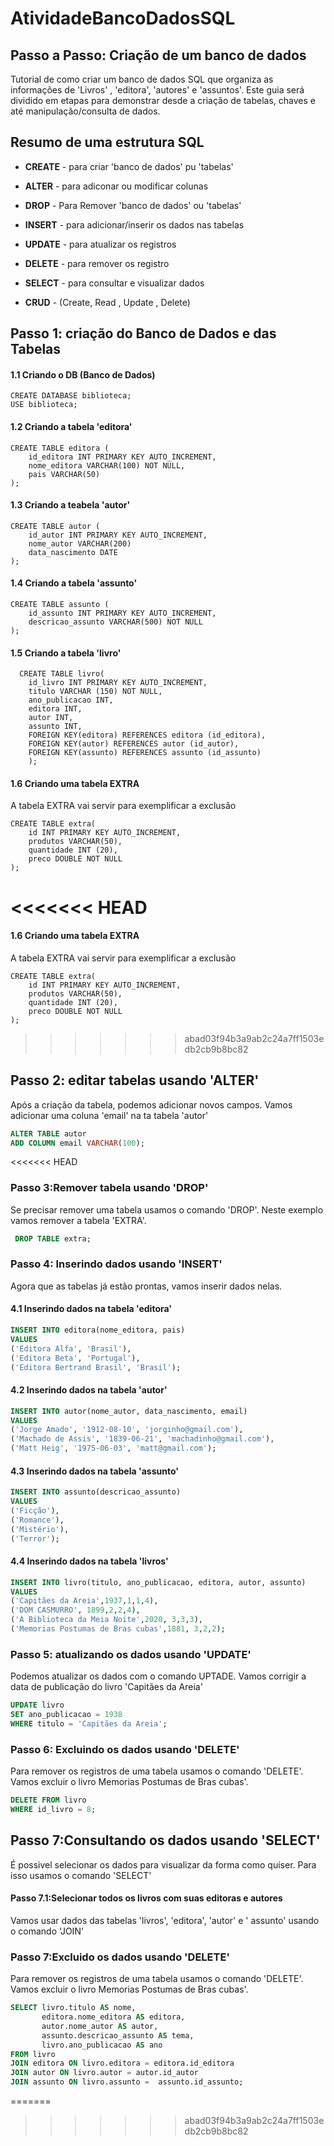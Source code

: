 # AtividadeBancoDadosSQL

## Passo a Passo: Criação de um banco de dados
Tutorial de como criar um banco de dados SQL que organiza as informações de 'Livros' , 'editora', 'autores' e 'assuntos'.
Este guia será dividido em etapas para demonstrar desde a criação de tabelas, chaves e até manipulação/consulta de dados.

## Resumo de uma estrutura SQL

* __CREATE__ - para criar 'banco de dados' pu 'tabelas'

* __ALTER__ - para adiconar ou modificar colunas

* __DROP__ - Para Remover 'banco de dados' ou 'tabelas'

* __INSERT__ - para adicionar/inserir os dados nas tabelas

* __UPDATE__ - para atualizar os registros

* __DELETE__ - para remover os registro

* __SELECT__ - para consultar e visualizar dados

* __CRUD__ - (Create, Read , Update , Delete)

## Passo 1: criação do Banco de Dados e das Tabelas
#### 1.1 Criando o DB (Banco de Dados)

```
CREATE DATABASE biblioteca;
USE biblioteca;
```

#### 1.2 Criando a tabela 'editora'
```
CREATE TABLE editora (
    id_editora INT PRIMARY KEY AUTO_INCREMENT,
    nome_editora VARCHAR(100) NOT NULL,
    pais VARCHAR(50)
);
```

#### 1.3 Criando a teabela 'autor'

```
CREATE TABLE autor (
    id_autor INT PRIMARY KEY AUTO_INCREMENT,
    nome_autor VARCHAR(200)
    data_nascimento DATE
);
```

#### 1.4 Criando a tabela 'assunto'
```
CREATE TABLE assunto (
    id_assunto INT PRIMARY KEY AUTO_INCREMENT,
    descricao_assunto VARCHAR(500) NOT NULL
);
```

#### 1.5 Criando a tabela 'livro'
```
  CREATE TABLE livro(
    id_livro INT PRIMARY KEY AUTO_INCREMENT,
    titulo VARCHAR (150) NOT NULL,
    ano_publicacao INT,
    editora INT,
    autor INT,
    assunto INT,
    FOREIGN KEY(editora) REFERENCES editora (id_editora),
    FOREIGN KEY(autor) REFERENCES autor (id_autor),
    FOREIGN KEY(assunto) REFERENCES assunto (id_assunto)
    );
```

#### 1.6 Criando uma tabela EXTRA
A tabela EXTRA vai servir para exemplificar a exclusão
```
CREATE TABLE extra(
    id INT PRIMARY KEY AUTO_INCREMENT,
    produtos VARCHAR(50),
    quantidade INT (20),
    preco DOUBLE NOT NULL
);
```

<<<<<<< HEAD
=======
#### 1.6 Criando uma tabela EXTRA
A tabela EXTRA vai servir para exemplificar a exclusão
```
CREATE TABLE extra(
    id INT PRIMARY KEY AUTO_INCREMENT,
    produtos VARCHAR(50),
    quantidade INT (20),
    preco DOUBLE NOT NULL
);
```

>>>>>>> abad03f94b3a9ab2c24a7ff1503edb2cb9b8bc82
## Passo 2: editar tabelas usando 'ALTER'
Após a criação da tabela, podemos adicionar novos campos. Vamos adicionar uma coluna 'email' na ta tabela 'autor'

```SQL
ALTER TABLE autor
ADD COLUMN email VARCHAR(100);
```
<<<<<<< HEAD

### Passo 3:Remover tabela usando 'DROP'
Se precisar remover uma tabela usamos o comando 'DROP'. Neste exemplo vamos remover a tabela 'EXTRA'.

```SQL
 DROP TABLE extra;
```

### Passo 4: Inserindo dados usando 'INSERT'
Agora que as tabelas já estão prontas, vamos inserir dados nelas.

#### 4.1 Inserindo dados na tabela 'editora'
```SQL
INSERT INTO editora(nome_editora, pais)
VALUES
('Editora Alfa', 'Brasil'),
('Editora Beta', 'Portugal'),
('Editora Bertrand Brasil', 'Brasil');
```

#### 4.2 Inserindo dados na tabela 'autor'
```SQL
INSERT INTO autor(nome_autor, data_nascimento, email)
VALUES
('Jorge Amado', '1912-08-10', 'jorginho@gmail.com'),
('Machado de Assis', '1839-06-21', 'machadinho@gmail.com'),
('Matt Heig', '1975-06-03', 'matt@gmail.com');
```

#### 4.3 Inserindo dados na tabela 'assunto'
```SQL
INSERT INTO assunto(descricao_assunto)
VALUES
('Ficção'),
('Romance'),
('Mistério'),
('Terror');
```
#### 4.4 Inserindo dados na tabela 'livros'
```SQL
INSERT INTO livro(titulo, ano_publicacao, editora, autor, assunto)
VALUES
('Capitães da Areia',1937,1,1,4),
('DOM CASMURRO', 1899,2,2,4),
('A Biblioteca da Meia Noite',2020, 3,3,3),
('Memorias Postumas de Bras cubas',1881, 3,2,2);
```

### Passo 5: atualizando os dados usando 'UPDATE'
Podemos atualizar os dados com o comando UPTADE. Vamos corrigir a data de publicação do livro 'Capitães da Areia'

```SQL
UPDATE livro
SET ano_publicacao = 1938
WHERE titulo = 'Capitães da Areia';
```

### Passo 6: Excluindo os dados usando 'DELETE'
Para remover os registros de uma tabela usamos o comando 'DELETE'.
Vamos excluir o livro Memorias Postumas de Bras cubas'.

```SQL
DELETE FROM livro
WHERE id_livro = 8;
```

## Passo 7:Consultando os dados usando 'SELECT'
É possivel selecionar os dados para visualizar da forma como quiser.
Para isso usamos o comando 'SELECT'

#### Passo 7.1:Selecionar todos os livros com suas editoras e autores
Vamos usar dados das tabelas 'livros', 'editora', 'autor' e ' assunto' usando o comando 'JOIN'
### Passo 7:Excluido os dados usando 'DELETE'
Para remover os registros de uma tabela usamos o comando 'DELETE'.
Vamos excluir o livro Memorias Postumas de Bras cubas'.

```SQL
SELECT livro.titulo AS nome,
       editora.nome_editora AS editora,
       autor.nome_autor AS autor,
       assunto.descricao_assunto AS tema,
       livro.ano_publicacao AS ano
FROM livro
JOIN editora ON livro.editora = editora.id_editora
JOIN autor ON livro.autor = autor.id_autor
JOIN assunto ON livro.assunto =  assunto.id_assunto;
```


=======
>>>>>>> abad03f94b3a9ab2c24a7ff1503edb2cb9b8bc82
